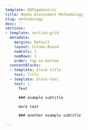 ```yaml
---
template: DAPageGeneric
title: Needs Assessment Methodology
slug: methodology
desc: ''
sections:
- template: section-grid
  metadata:
    margins: Default
    layout: Column-Bound
    numCols: 1
    numRows: 1
    order: top-to-bottom
  contentBlocks:
  - template: block-title
    text: Title
  - template: block-text
    text: |-
      Text

      ### example subtitle

      more text

      ### another example subtitle

---
```


